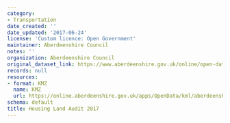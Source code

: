 ```yaml
---
category:
- Transportation
date_created: ''
date_updated: '2017-06-24'
license: 'Custom licence: Open Government'
maintainer: Aberdeenshire Council
notes: ''
organization: Aberdeenshire Council
original_dataset_link: https://www.aberdeenshire.gov.uk/online/open-data/
records: null
resources:
- format: KMZ
  name: KMZ
  url: https://online.aberdeenshire.gov.uk/apps/OpenData/kml/aberdeenshire_housing_land_audit_2017.kmz
schema: default
title: Housing Land Audit 2017
---
```

